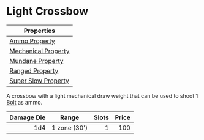 # Light Crossbow

| Properties                                                                |
| ------------------------------------------------------------------------- |
| [Ammo Property](../../Weapon%20Properties/Ammo%20Property.md)             |
| [Mechanical Property](../../Weapon%20Properties/Mechanical%20Property.md) |
| [Mundane Property](../../Material%20Properties/Mundane%20Property.md)     |
| [Ranged Property](../../Weapon%20Properties/Ranged%20Property.md)         |
| [Super Slow Property](../../Weapon%20Properties/Super%20Slow%20Property.md)             |

A crossbow with a light mechanical draw weight that can be used to shoot 1 [Bolt](../Ammo/Bolt.md) as ammo.

| Damage Die | Range        |  Slots | Price |
| ---------: | ------------ | -----: | ----: |
|        1d4 | 1 zone (30') |      1 |   100 |
